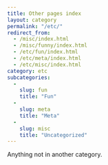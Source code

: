 ```yaml
---
title: Other pages index
layout: category
permalink: "/etc/"
redirect_from:
  - /misc/index.html
  - /misc/funny/index.html
  - /etc/fun/index.html
  - /etc/meta/index.html
  - /etc/misc/index.html
category: etc
subcategories:
  -
    slug: fun
    title: "Fun"
  -
    slug: meta
    title: "Meta"
  -
    slug: misc
    title: "Uncategorized"
---
```


Anything not in another category.

